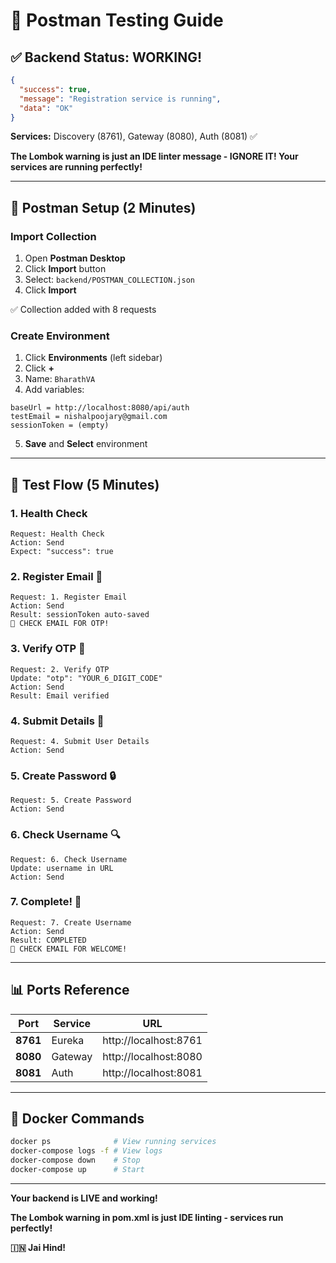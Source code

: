 # 📱 Postman Testing Guide

## ✅ Backend Status: WORKING!

```json
{
  "success": true,
  "message": "Registration service is running",
  "data": "OK"
}
```

**Services:** Discovery (8761), Gateway (8080), Auth (8081) ✅

**The Lombok warning is just an IDE linter message - IGNORE IT! Your services are running perfectly!**

---

## 🚀 Postman Setup (2 Minutes)

### Import Collection

1. Open **Postman Desktop**
2. Click **Import** button
3. Select: `backend/POSTMAN_COLLECTION.json`
4. Click **Import**

✅ Collection added with 8 requests

### Create Environment

1. Click **Environments** (left sidebar)
2. Click **+**
3. Name: `BharathVA`
4. Add variables:

```
baseUrl = http://localhost:8080/api/auth
testEmail = nishalpoojary@gmail.com
sessionToken = (empty)
```

5. **Save** and **Select** environment

---

## 🧪 Test Flow (5 Minutes)

### 1. Health Check
```
Request: Health Check
Action: Send
Expect: "success": true
```

### 2. Register Email 📧
```
Request: 1. Register Email
Action: Send
Result: sessionToken auto-saved
📧 CHECK EMAIL FOR OTP!
```

### 3. Verify OTP 🔐
```
Request: 2. Verify OTP
Update: "otp": "YOUR_6_DIGIT_CODE"
Action: Send
Result: Email verified
```

### 4. Submit Details 👤
```
Request: 4. Submit User Details
Action: Send
```

### 5. Create Password 🔒
```
Request: 5. Create Password
Action: Send
```

### 6. Check Username 🔍
```
Request: 6. Check Username
Update: username in URL
Action: Send
```

### 7. Complete! 🎉
```
Request: 7. Create Username
Action: Send
Result: COMPLETED
📧 CHECK EMAIL FOR WELCOME!
```

---

## 📊 Ports Reference

| Port | Service | URL |
|------|---------|-----|
| **8761** | Eureka | http://localhost:8761 |
| **8080** | Gateway | http://localhost:8080 |
| **8081** | Auth | http://localhost:8081 |

---

## 🐳 Docker Commands

```bash
docker ps              # View running services
docker-compose logs -f # View logs
docker-compose down    # Stop
docker-compose up      # Start
```

---

**Your backend is LIVE and working!**

**The Lombok warning in pom.xml is just IDE linting - services run perfectly!**

**🇮🇳 Jai Hind!**

